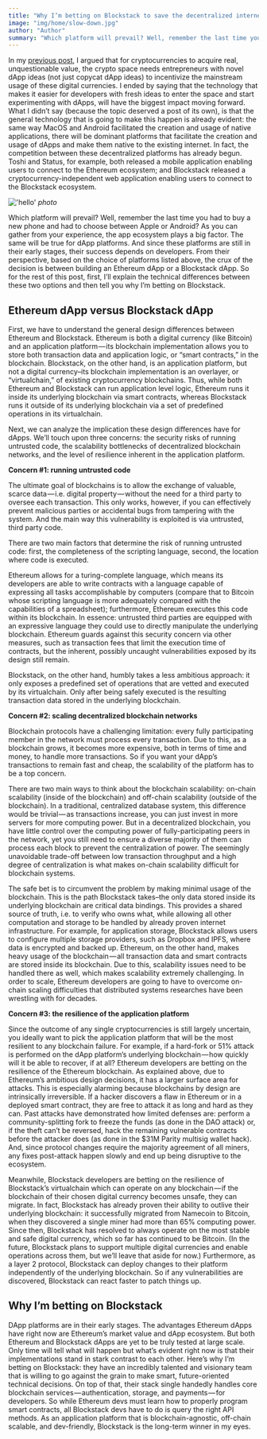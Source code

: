 ```yaml
---
title: "Why I’m betting on Blockstack to save the decentralized internet"
image: "img/home/slow-down.jpg"
author: "Author"
summary: "Which platform will prevail? Well, remember the last time you had to buy a new phone and had to choose between Apple or Android?"
---
```


In my [previous post](mainstream-dapps), I argued that for cryptocurrencies to acquire real, unquestionable value, the crypto space needs entrepreneurs with novel dApp ideas (not just copycat dApp ideas) to incentivize the mainstream usage of these digital currencies. I ended by saying that the technology that makes it easier for developers with fresh ideas to enter the space and start experimenting with dApps, will have the biggest impact moving forward. What I didn’t say (because the topic deserved a post of its own), is that the general technology that is going to make this happen is already evident: the same way MacOS and Android facilitated the creation and usage of native applications, there will be dominant platforms that facilitate the creation and usage of dApps and make them native to the existing internet.
In fact, the competition between these decentralized platforms has already begun. Toshi and Status, for example, both released a mobile application enabling users to connect to the Ethereum ecosystem; and Blockstack released a cryptocurrency-independent web application enabling users to connect to the Blockstack ecosystem.

!['hello'](/img/articles/0118/coin-trick.jpg)
*photo*

Which platform will prevail? Well, remember the last time you had to buy a new phone and had to choose between Apple or Android? As you can gather from your experience, the app ecosystem plays a big factor. The same will be true for dApp platforms. And since these platforms are still in their early stages, their success depends on developers. From their perspective, based on the choice of platforms listed above, the crux of the decision is between building an Ethereum dApp or a Blockstack dApp. So for the rest of this post, first, I’ll explain the technical differences between these two options and then tell you why I’m betting on Blockstack.

## Ethereum dApp versus Blockstack dApp

First, we have to understand the general design differences between Ethereum and Blockstack. Ethereum is both a digital currency (like Bitcoin) and an application platform — its blockchain implementation allows you to store both transaction data and application logic, or “smart contracts,” in the blockchain. Blockstack, on the other hand, is an application platform, but not a digital currency–its blockchain implementation is an overlayer, or “virtualchain,” of existing cryptocurrency blockchains. Thus, while both Ethereum and Blockstack can run application level logic, Ethereum runs it inside its underlying blockchain via smart contracts, whereas Blockstack runs it outside of its underlying blockchain via a set of predefined operations in its virtualchain.

Next, we can analyze the implication these design differences have for dApps. We’ll touch upon three concerns: the security risks of running untrusted code, the scalability bottlenecks of decentralized blockchain networks, and the level of resilience inherent in the application platform.

**Concern #1: running untrusted code**

The ultimate goal of blockchains is to allow the exchange of valuable, scarce data — i.e. digital property — without the need for a third party to oversee each transaction. This only works, however, if you can effectively prevent malicious parties or accidental bugs from tampering with the system. And the main way this vulnerability is exploited is via untrusted, third party code.

There are two main factors that determine the risk of running untrusted code: first, the completeness of the scripting language, second, the location where code is executed.

Ethereum allows for a turing-complete language, which means its developers are able to write contracts with a language capable of expressing all tasks accomplishable by computers (compare that to Bitcoin whose scripting language is more adequately compared with the capabilities of a spreadsheet); furthermore, Ethereum executes this code within its blockchain. In essence: untrusted third parties are equipped with an expressive language they could use to directly manipulate the underlying blockchain. Ethereum guards against this security concern via other measures, such as transaction fees that limit the execution time of contracts, but the inherent, possibly uncaught vulnerabilities exposed by its design still remain.

Blockstack, on the other hand, humbly takes a less ambitious approach: it only exposes a predefined set of operations that are vetted and executed by its virtualchain. Only after being safely executed is the resulting transaction data stored in the underlying blockchain.

**Concern #2: scaling decentralized blockchain networks**

Blockchain protocols have a challenging limitation: every fully participating member in the network must process every transaction. Due to this, as a blockchain grows, it becomes more expensive, both in terms of time and money, to handle more transactions. So if you want your dApp’s transactions to remain fast and cheap, the scalability of the platform has to be a top concern.

There are two main ways to think about the blockchain scalability: on-chain scalability (inside of the blockchain) and off-chain scalability (outside of the blockchain). In a traditional, centralized database system, this difference would be trivial — as transactions increase, you can just invest in more servers for more computing power. But in a decentralized blockchain, you have little control over the computing power of fully-participating peers in the network, yet you still need to ensure a diverse majority of them can process each block to prevent the centralization of power. The seemingly unavoidable trade-off between low transaction throughput and a high degree of centralization is what makes on-chain scalability difficult for blockchain systems.

The safe bet is to circumvent the problem by making minimal usage of the blockchain. This is the path Blockstack takes–the only data stored inside its underlying blockchain are critical data bindings. This provides a shared source of truth, i.e. to verify who owns what, while allowing all other computation and storage to be handled by already proven internet infrastructure. For example, for application storage, Blockstack allows users to configure multiple storage providers, such as Dropbox and IPFS, where data is encrypted and backed up.
Ethereum, on the other hand, makes heavy usage of the blockchain — all transaction data and smart contracts are stored inside its blockchain. Due to this, scalability issues need to be handled there as well, which makes scalability extremely challenging. In order to scale, Ethereum developers are going to have to overcome on-chain scaling difficulties that distributed systems researches have been wrestling with for decades.

**Concern #3: the resilience of the application platform**

Since the outcome of any single cryptocurrencies is still largely uncertain, you ideally want to pick the application platform that will be the most resilient to any blockchain failure. For example, if a hard-fork or 51% attack is performed on the dApp platform’s underlying blockchain — how quickly will it be able to recover, if at all?
Ethereum developers are betting on the resilience of the Ethereum blockchain. As explained above, due to Ethereum’s ambitious design decisions, it has a larger surface area for attacks. This is especially alarming because blockchains by design are intrinsically irreversible. If a hacker discovers a flaw in Ethereum or in a deployed smart contract, they are free to attack it as long and hard as they can. Past attacks have demonstrated how limited defenses are: perform a community-splitting fork to freeze the funds (as done in the DAO attack) or, if the theft can’t be reversed, hack the remaining vulnerable contracts before the attacker does (as done in the $31M Parity multisig wallet hack). And, since protocol changes require the majority agreement of all miners, any fixes post-attack happen slowly and end up being disruptive to the ecosystem.

Meanwhile, Blockstack developers are betting on the resilience of Blockstack’s virtualchain which can operate on any blockchain — if the blockchain of their chosen digital currency becomes unsafe, they can migrate. In fact, Blockstack has already proven their ability to outlive their underlying blockchain: it successfully migrated from Namecoin to Bitcoin, when they discovered a single miner had more than 65% computing power. Since then, Blockstack has resolved to always operate on the most stable and safe digital currency, which so far has continued to be Bitcoin. (In the future, Blockstack plans to support multiple digital currencies and enable operations across them, but we’ll leave that aside for now.) Furthermore, as a layer 2 protocol, Blockstack can deploy changes to their platform independently of the underlying blockchain. So if any vulnerabilities are discovered, Blockstack can react faster to patch things up.

## Why I’m betting on Blockstack

DApp platforms are in their early stages. The advantages Ethereum dApps have right now are Ethereum’s market value and dApp ecosystem. But both Ethereum and Blockstack dApps are yet to be truly tested at large scale. Only time will tell what will happen but what’s evident right now is that their implementations stand in stark contrast to each other.
Here’s why I’m betting on Blockstack: they have an incredibly talented and visionary team that is willing to go against the grain to make smart, future-oriented technical decisions. On top of that, their stack single handedly handles core blockchain services — authentication, storage, and payments — for developers. So while Ethereum devs must learn how to properly program smart contracts, all Blockstack devs have to do is query the right API methods. As an application platform that is blockchain-agnostic, off-chain scalable, and dev-friendly, Blockstack is the long-term winner in my eyes.
